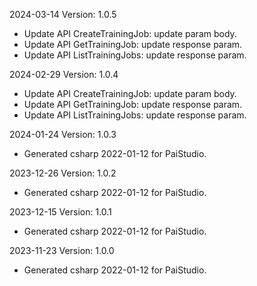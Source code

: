 2024-03-14 Version: 1.0.5
- Update API CreateTrainingJob: update param body.
- Update API GetTrainingJob: update response param.
- Update API ListTrainingJobs: update response param.


2024-02-29 Version: 1.0.4
- Update API CreateTrainingJob: update param body.
- Update API GetTrainingJob: update response param.
- Update API ListTrainingJobs: update response param.


2024-01-24 Version: 1.0.3
- Generated csharp 2022-01-12 for PaiStudio.

2023-12-26 Version: 1.0.2
- Generated csharp 2022-01-12 for PaiStudio.

2023-12-15 Version: 1.0.1
- Generated csharp 2022-01-12 for PaiStudio.

2023-11-23 Version: 1.0.0
- Generated csharp 2022-01-12 for PaiStudio.

